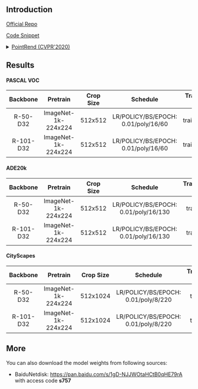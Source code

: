 ## Introduction

<a href="https://github.com/facebookresearch/detectron2/tree/master/projects/PointRend">Official Repo</a>

<a href="https://github.com/SegmentationBLWX/sssegmentation/blob/main/ssseg/modules/models/segmentors/pointrend/pointrend.py">Code Snippet</a>

<details>
<summary align="left"><a href="https://arxiv.org/pdf/1912.08193.pdf">PointRend (CVPR'2020)</a></summary>

```latex
@inproceedings{kirillov2020pointrend,
    title={Pointrend: Image segmentation as rendering},
    author={Kirillov, Alexander and Wu, Yuxin and He, Kaiming and Girshick, Ross},
    booktitle={Proceedings of the IEEE/CVF conference on computer vision and pattern recognition},
    pages={9799--9808},
    year={2020}
}
```

</details>


## Results

#### PASCAL VOC

| Backbone  | Pretrain               | Crop Size  | Schedule                             | Train/Eval Set  | mIoU   | Download                                                                                                                                                                                                                                                                                                                                                                                 |
| :-:       | :-:                    | :-:        | :-:                                  | :-:             | :-:    | :-:                                                                                                                                                                                                                                                                                                                                                                                      |
| R-50-D32  | ImageNet-1k-224x224    | 512x512    | LR/POLICY/BS/EPOCH: 0.01/poly/16/60  | trainaug/val    | 69.84% | [cfg](https://raw.githubusercontent.com/SegmentationBLWX/sssegmentation/main/ssseg/configs/pointrend/pointrend_resnet50_voc.py) &#124; [model](https://github.com/SegmentationBLWX/modelstore/releases/download/ssseg_pointrend/pointrend_resnet50_voc.pth) &#124; [log](https://github.com/SegmentationBLWX/modelstore/releases/download/ssseg_pointrend/pointrend_resnet50_voc.log)    |
| R-101-D32 | ImageNet-1k-224x224    | 512x512    | LR/POLICY/BS/EPOCH: 0.01/poly/16/60  | trainaug/val    | 72.31% | [cfg](https://raw.githubusercontent.com/SegmentationBLWX/sssegmentation/main/ssseg/configs/pointrend/pointrend_resnet101_voc.py) &#124; [model](https://github.com/SegmentationBLWX/modelstore/releases/download/ssseg_pointrend/pointrend_resnet101_voc.pth) &#124; [log](https://github.com/SegmentationBLWX/modelstore/releases/download/ssseg_pointrend/pointrend_resnet101_voc.log) |

#### ADE20k

| Backbone  | Pretrain               | Crop Size  | Schedule                             | Train/Eval Set  | mIoU   | Download                                                                                                                                                                                                                                                                                                                                                                                          |
| :-:       | :-:                    | :-:        | :-:                                  | :-:             | :-:    | :-:                                                                                                                                                                                                                                                                                                                                                                                               |
| R-50-D32  | ImageNet-1k-224x224    | 512x512    | LR/POLICY/BS/EPOCH: 0.01/poly/16/130 | train/val       | 37.80% | [cfg](https://raw.githubusercontent.com/SegmentationBLWX/sssegmentation/main/ssseg/configs/pointrend/pointrend_resnet50_ade20k.py) &#124; [model](https://github.com/SegmentationBLWX/modelstore/releases/download/ssseg_pointrend/pointrend_resnet50_ade20k.pth) &#124; [log](https://github.com/SegmentationBLWX/modelstore/releases/download/ssseg_pointrend/pointrend_resnet50_ade20k.log)    |
| R-101-D32 | ImageNet-1k-224x224    | 512x512    | LR/POLICY/BS/EPOCH: 0.01/poly/16/130 | train/val       | 40.26% | [cfg](https://raw.githubusercontent.com/SegmentationBLWX/sssegmentation/main/ssseg/configs/pointrend/pointrend_resnet101_ade20k.py) &#124; [model](https://github.com/SegmentationBLWX/modelstore/releases/download/ssseg_pointrend/pointrend_resnet101_ade20k.pth) &#124; [log](https://github.com/SegmentationBLWX/modelstore/releases/download/ssseg_pointrend/pointrend_resnet101_ade20k.log) |

#### CityScapes

| Backbone  | Pretrain               | Crop Size  | Schedule                             | Train/Eval Set  | mIoU   | Download                                                                                                                                                                                                                                                                                                                                                                                                      |
| :-:       | :-:                    | :-:        | :-:                                  | :-:             | :-:    | :-:                                                                                                                                                                                                                                                                                                                                                                                                           |
| R-50-D32  | ImageNet-1k-224x224    | 512x1024   | LR/POLICY/BS/EPOCH: 0.01/poly/8/220  | train/val       | 76.89% | [cfg](https://raw.githubusercontent.com/SegmentationBLWX/sssegmentation/main/ssseg/configs/pointrend/pointrend_resnet50_cityscapes.py) &#124; [model](https://github.com/SegmentationBLWX/modelstore/releases/download/ssseg_pointrend/pointrend_resnet50_cityscapes.pth) &#124; [log](https://github.com/SegmentationBLWX/modelstore/releases/download/ssseg_pointrend/pointrend_resnet50_cityscapes.log)    |
| R-101-D32 | ImageNet-1k-224x224    | 512x1024   | LR/POLICY/BS/EPOCH: 0.01/poly/8/220  | train/val       | 78.80% | [cfg](https://raw.githubusercontent.com/SegmentationBLWX/sssegmentation/main/ssseg/configs/pointrend/pointrend_resnet101_cityscapes.py) &#124; [model](https://github.com/SegmentationBLWX/modelstore/releases/download/ssseg_pointrend/pointrend_resnet101_cityscapes.pth) &#124; [log](https://github.com/SegmentationBLWX/modelstore/releases/download/ssseg_pointrend/pointrend_resnet101_cityscapes.log) |


## More

You can also download the model weights from following sources:

- BaiduNetdisk: https://pan.baidu.com/s/1gD-NJJWOtaHCtB0qHE79rA with access code **s757**